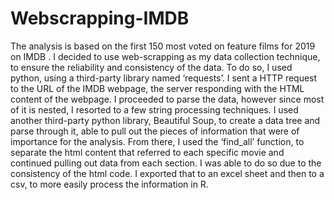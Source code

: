 # Webscrapping-IMDB

The analysis is based on the first 150 most voted on feature films for 2019 on IMDB .
I decided to use web-scrapping as my data collection technique, to ensure the reliability and consistency of the data. 
To do so, I used python, using a third-party library named ‘requests’. I sent a HTTP request to the URL of the IMDB webpage,
the server responding with the HTML content of the webpage. I proceeded to parse the data, however since most of it is nested,
I resorted to a few string processing techniques. I used another third-party python library, Beautiful Soup, to create a data 
tree and parse through it, able to pull out the pieces of information that were of importance for the analysis.
From there, I used the ‘find_all’ function, to separate the html content that referred to each specific movie and continued 
pulling out data from each section. I was able to do so due to the consistency of the html code. I exported that to an excel 
sheet and then to a csv, to more easily process the information in R. 

